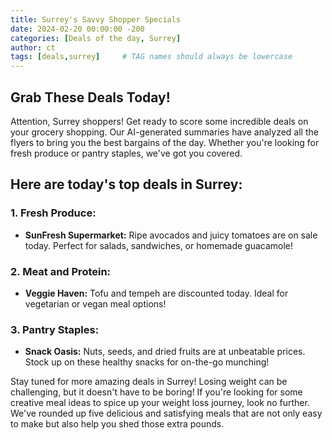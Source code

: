 ```yaml
---
title: Surrey's Savvy Shopper Specials
date: 2024-02-20 00:00:00 -200
categories: [Deals of the day, Surrey]
author: ct
tags: [deals,surrey]     # TAG names should always be lowercase
---
```



## Grab These Deals Today!

Attention, Surrey shoppers! Get ready to score some incredible deals on your grocery shopping. Our AI-generated summaries have analyzed all the flyers to bring you the best bargains of the day. Whether you're looking for fresh produce or pantry staples, we've got you covered.

## Here are today's top deals in Surrey:

### 1. Fresh Produce:
- **SunFresh Supermarket:** Ripe avocados and juicy tomatoes are on sale today. Perfect for salads, sandwiches, or homemade guacamole!

### 2. Meat and Protein:
- **Veggie Haven:** Tofu and tempeh are discounted today. Ideal for vegetarian or vegan meal options!

### 3. Pantry Staples:
- **Snack Oasis:** Nuts, seeds, and dried fruits are at unbeatable prices. Stock up on these healthy snacks for on-the-go munching!

Stay tuned for more amazing deals in Surrey!
Losing weight can be challenging, but it doesn't have to be boring! If you're looking for some creative meal ideas to spice up your weight loss journey, look no further. We've rounded up five delicious and satisfying meals that are not only easy to make but also help you shed those extra pounds.
